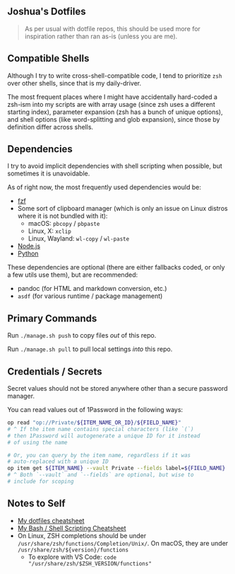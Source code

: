 ## Joshua's Dotfiles

>  As per usual with dotfile repos, this should be used more for inspiration rather than ran as-is (unless you are me).

## Compatible Shells

Although I try to write cross-shell-compatible code, I tend to prioritize `zsh` over other shells, since that is my daily-driver.

The most frequent places where I might have accidentally hard-coded a zsh-ism into my scripts are with array usage (since zsh uses a different starting index), parameter expansion (zsh has a bunch of unique options), and shell options (like word-splitting and glob expansion), since those by definition differ across shells.

## Dependencies

I try to avoid implicit dependencies with shell scripting when possible, but sometimes it is unavoidable.

As of right now, the most frequently used dependencies would be:

- [fzf](https://github.com/junegunn/fzf)
- Some sort of clipboard manager (which is only an issue on Linux distros where it is not bundled with it):
	- macOS: `pbcopy` / `pbpaste`
	- Linux, X: `xclip`
	- Linux, Wayland: `wl-copy` / `wl-paste`
- [Node.js](https://nodejs.org/en)
- [Python](https://www.python.org/)

These dependencies are optional (there are either fallbacks coded, or only a few utils use them), but are recommended:

- pandoc (for HTML and markdown conversion, etc.)
- `asdf` (for various runtime / package management)

## Primary Commands

Run `./manage.sh push` to copy files _out_ of this repo.

Run `./manage.sh pull` to pull local settings _into_ this repo.

## Credentials / Secrets

Secret values should not be stored anywhere other than a secure password manager.

You can read values out of 1Password in the following ways:

```bash
op read "op://Private/${ITEM_NAME_OR_ID}/${FIELD_NAME}"
# ^ If the item name contains special characters (like `(`)
# then 1Password will autogenerate a unique ID for it instead
# of using the name

# Or, you can query by the item name, regardless if it was
# auto-replaced with a unique ID
op item get ${ITEM_NAME} --vault Private --fields label=${FIELD_NAME}
# ^ Both `--vault` and `--fields` are optional, but wise to
# include for scoping
```

## Notes to Self

- [My dotfiles cheatsheet](https://docs.joshuatz.com/cheatsheets/dotfiles/)
- [My Bash / Shell Scripting Cheatsheet](https://docs.joshuatz.com/cheatsheets/bash-and-shell/)
- On Linux, ZSH completions should be under `/usr/share/zsh/functions/Completion/Unix/`. On macOS, they are under `/usr/share/zsh/${version}/functions`
	- To explore with VS Code: `code "/usr/share/zsh/$ZSH_VERSION/functions"`
